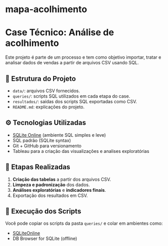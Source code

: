# mapa-acolhimento

# Case Técnico: Análise de acolhimento  

Este projeto é parte de um processo e tem como objetivo importar, tratar e analisar dados de vendas a partir de arquivos CSV usando SQL.

## 📁 Estrutura do Projeto

- `data/`: arquivos CSV fornecidos.
- `queries/`: scripts SQL utilizados em cada etapa do case.
- `resultados/`: saídas dos scripts SQL exportadas como CSV.
- `README.md`: explicações do projeto.

## ⚙️ Tecnologias Utilizadas

- [SQLite Online](https://sqliteonline.com/) (ambiente SQL simples e leve)
- SQL padrão (SQLite syntax)
- Git + GitHub para versionamento
- Tableau para a criação das visualizações e analises exploratórias

## 🧩 Etapas Realizadas

1. **Criação das tabelas** a partir dos arquivos CSV.
2. **Limpeza e padronização** dos dados.
3. **Análises exploratórias** e **indicadores finais**.
4. Exportação dos resultados em CSV.

## 📜 Execução dos Scripts

Você pode copiar os scripts da pasta `queries/` e colar em ambientes como:

- [SQLiteOnline](https://sqliteonline.com/)
- DB Browser for SQLite (offline)

